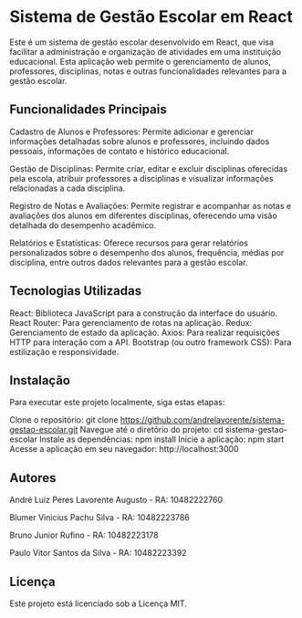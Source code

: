 <h1>Sistema de Gestão Escolar em React</h1>

Este é um sistema de gestão escolar desenvolvido em React, que visa facilitar a administração e organização de atividades em uma instituição educacional. Esta aplicação web permite o gerenciamento de alunos, professores, disciplinas, notas e outras funcionalidades relevantes para a gestão escolar.

<h2>Funcionalidades Principais</h2>
Cadastro de Alunos e Professores: Permite adicionar e gerenciar informações detalhadas sobre alunos e professores, incluindo dados pessoais, informações de contato e histórico educacional.

Gestão de Disciplinas: Permite criar, editar e excluir disciplinas oferecidas pela escola, atribuir professores a disciplinas e visualizar informações relacionadas a cada disciplina.

Registro de Notas e Avaliações: Permite registrar e acompanhar as notas e avaliações dos alunos em diferentes disciplinas, oferecendo uma visão detalhada do desempenho acadêmico.

Relatórios e Estatísticas: Oferece recursos para gerar relatórios personalizados sobre o desempenho dos alunos, frequência, médias por disciplina, entre outros dados relevantes para a gestão escolar.

<h2>Tecnologias Utilizadas</h2>

React: Biblioteca JavaScript para a construção da interface do usuário.
React Router: Para gerenciamento de rotas na aplicação.
Redux: Gerenciamento de estado da aplicação.
Axios: Para realizar requisições HTTP para interação com a API.
Bootstrap (ou outro framework CSS): Para estilização e responsividade.

<h2>Instalação</h2>
Para executar este projeto localmente, siga estas etapas:

Clone o repositório: git clone https://github.com/andrelavorente/sistema-gestao-escolar.git
Navegue até o diretório do projeto: cd sistema-gestao-escolar
Instale as dependências: npm install
Inicie a aplicação: npm start
Acesse a aplicação em seu navegador: http://localhost:3000

<h2>Autores</h2>

André Luiz Peres Lavorente Augusto - RA: 10482222760

Blumer Vinicius Pachu Silva - RA: 10482223786

Bruno Junior Rufino - RA: 10482223178

Paulo Vitor Santos da Silva - RA: 10482223392

<h2>Licença</h2>

Este projeto está licenciado sob a Licença MIT.
